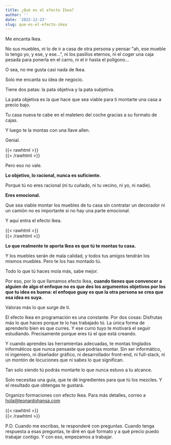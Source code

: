 ```yaml
---
title: ¿Qué es el efecto Ikea?
author: ''
date: '2022-12-23'
slug: que-es-el-efecto-ikea
---
```


Me encanta Ikea.

No sus muebles, ni lo de ir a casa de otra persona y pensar "ah, ese mueble lo tengo yo, y ese, y ese...", ni los pasillos eternos, ni el coger una caja pesada para ponerla en el carro, ni el ir hasta el polígono...

O sea, no me gusta casi nada de Ikea. 

Solo me encanta su idea de negocio.

Tiene dos patas: la pata objetiva y la pata subjetiva.

La pata objetiva es la que hace que sea viable para ti montarte una casa a precio bajo.

Tu casa nueva te cabe en el maletero del coche gracias a su formato de cajas.

Y luego te la montas con una llave allen.

Genial.


{{< rawhtml >}}
</br>
{{< /rawhtml >}}

Pero eso no vale.

**Lo objetivo, lo racional, nunca es suficiente.**

Porque tú no eres racional (ni tu cuñado, ni tu vecino, ni yo, ni nadie).

**Eres emocional.**

Que sea viable montar los muebles de tu casa sin contratar un decorador ni un camión no es importante si no hay una parte emocional.

Y aquí entra el efecto Ikea.


{{< rawhtml >}}
</br>
{{< /rawhtml >}}

**Lo que realmente te aporta Ikea es que tú te montas tu casa.**

Y los muebles serán de mala calidad, y todos tus amigos tendrán los mismos muebles. Pero te los has montado tú.


Todo lo que tú haces mola más, sabe mejor.

Por eso, por lo que llamamos efecto Ikea, **cuando tienes que convencer a alguien de algo el enfoque no es que des los argumentos objetivos por los que tu idea es buena: el enfoque guay es que la otra persona se crea que esa idea es suya.**


Valoras más lo que surge de ti.


El efecto Ikea en programación es una constante. Por dos cosas:
Disfrutas más lo que haces porque te lo has trabajado tú.
La única forma de aprenderlo bien es que curres. Y ese curro tuyo te motivará el seguir estudiando. Precisamente porque eres tú el que está creando.

Y cuando aprendes las herramientas adecuadas, te montas tinglados informáticos que nunca pensaste que podrías montar. Sin ser informático, ni ingeniero, ni diseñador gráfico, ni desarrollador front-end, ni full-stack, ni un montón de locuciones que ni sabes lo que significan. 

Tan solo siendo tú podrás montarte lo que nunca estuvo a tu alcance.


Solo necesitas una guía, que te dé ingredientes para que tú los mezcles. Y el resultado que obtengas te gustará.

Organizo formaciones con efecto Ikea. Para más detalles, correo a hola@leonardohansa.com


{{< rawhtml >}}
</br>
{{< /rawhtml >}}

P.D. Cuando me escribas, te responderé con preguntas. Cuando tenga respuesta a esas preguntas, te diré en qué formato y a qué precio puedo trabajar contigo. Y con eso, empezamos a trabajar.
